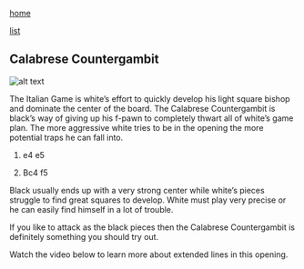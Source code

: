 [home](/zaliczeniowe1awww/)

[list](/zaliczeniowe1awww/list)

## Calabrese Countergambit

![alt text](https://www.thechesswebsite.com/wp-content/uploads/2015/08/the-calabrese-countergambit.jpg "Calabrese Countergambit")


The Italian Game is white’s effort to quickly develop his light square bishop and dominate the center of the board. The Calabrese Countergambit is black’s way of giving up his f-pawn to completely thwart all of white’s game plan. The more aggressive white tries to be in the opening the more potential traps he can fall into.

1. e4 e5

2. Bc4 f5

Black usually ends up with a very strong center while white’s pieces struggle to find great squares to develop. White must play very precise or he can easily find himself in a lot of trouble.

If you like to attack as the black pieces then the Calabrese Countergambit is definitely something you should try out.

Watch the video below to learn more about extended lines in this opening.

